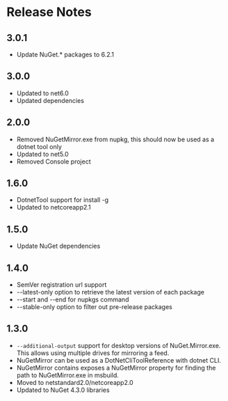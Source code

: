 # Release Notes

## 3.0.1
* Update NuGet.* packages to 6.2.1

## 3.0.0
* Updated to net6.0
* Updated dependencies

## 2.0.0
* Removed NuGetMirror.exe from nupkg, this should now be used as a dotnet tool only
* Updated to net5.0
* Removed Console project

## 1.6.0
* DotnetTool support for install -g
* Updated to netcoreapp2.1

## 1.5.0
* Update NuGet dependencies

## 1.4.0
* SemVer registration url support
* --latest-only option to retrieve the latest version of each package
* --start and --end for nupkgs command
* --stable-only option to filter out pre-release packages

## 1.3.0
* ``--additional-output`` support for desktop versions of NuGet.Mirror.exe. This allows using multiple drives for mirroring a feed.
* NuGetMirror can be used as a DotNetCliToolReference with dotnet CLI.
* NuGetMirror contains exposes a NuGetMirror property for finding the path to NuGetMirror.exe in msbuild.
* Moved to netstandard2.0/netcoreapp2.0
* Updated to NuGet 4.3.0 libraries